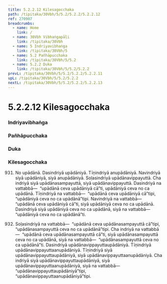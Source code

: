 ```yaml
---
title: 5.2.2.12 Kilesagocchaka
path: /tipitaka/30Vbh/5/5.2/5.2.2/5.2.2.12
ref: 270907
breadcrumbs:
  - name: Home
    link: /
  - name: 30Vbh Vibhaṅgapāḷi
    link: /tipitaka/30Vbh
  - name: 5 Indriyavibhaṅga
    link: /tipitaka/30Vbh/5
  - name: 5.2 Pañhāpucchaka
    link: /tipitaka/30Vbh/5/5.2
  - name: 5.2.2 Duka
    link: /tipitaka/30Vbh/5/5.2/5.2.2
prevL: /tipitaka/30Vbh/5/5.2/5.2.2/5.2.2.11
upL: /tipitaka/30Vbh/5/5.2/5.2.2
nextL: /tipitaka/30Vbh/5/5.2/5.2.2/5.2.2.13
---
```


# 5.2.2.12 Kilesagocchaka

### Indriyavibhaṅga

### Pañhāpucchaka

### Duka

### Kilesagocchaka

931. No upādānā. Dasindriyā upādāniyā. Tīṇindriyā anupādāniyā. Navindriyā siyā upādāniyā, siyā anupādāniyā. Soḷasindriyā upādānavippayuttā. Cha indriyā siyā upādānasampayuttā, siyā upādānavippayuttā. Dasindriyā na vattabbā—  “upādānā ceva upādāniyā cā”ti, upādāniyā ceva no ca upādānā. Tīṇindriyā na vattabbā—  “upādānā ceva upādāniyā cā”tipi, “upādāniyā ceva no ca upādānā”tipi. Navindriyā na vattabbā—  “upādānā ceva upādāniyā cā”ti, siyā upādāniyā ceva no ca upādānā. Dasindriyā siyā upādāniyā ceva no ca upādānā, siyā na vattabbā—  “upādāniyā ceva no ca upādānā”ti.

932. Soḷasindriyā na vattabbā—  “upādānā ceva upādānasampayuttā cā”tipi, “upādānasampayuttā ceva no ca upādānā”tipi. Cha indriyā na vattabbā—  “upādānā ceva upādānasampayuttā cā”ti, siyā upādānasampayuttā ceva no ca upādānā, siyā na vattabbā—  “upādānasampayuttā ceva no ca upādānā”ti. Dasindriyā upādānavippayuttaupādāniyā. Tīṇindriyā upādānavippayuttaanupādāniyā. Tīṇindriyā siyā upādānavippayuttaupādāniyā, siyā upādānavippayuttaanupādāniyā. Cha indriyā siyā upādānavippayuttaupādāniyā, siyā upādānavippayuttaanupādāniyā, siyā na vattabbā—  “upādānavippayuttaupādāniyā”tipi, “upādānavippayuttaanupādāniyā”tipi.


